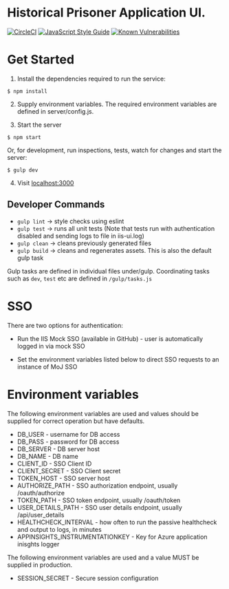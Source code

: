 # Historical Prisoner Application UI.

[![CircleCI](https://circleci.com/gh/noms-digital-studio/iis/tree/master.svg?style=svg)](https://circleci.com/gh/noms-digital-studio/iis/tree/master)
[![JavaScript Style Guide](https://img.shields.io/badge/code%20style-google-brightgreen.svg)](http://standardjs.com/)
[![Known Vulnerabilities](https://github.com/noms-digital-studio/iis/badge.svg)](https://github.com/noms-digital-studio/iis)

# Get Started

1. Install the dependencies required to run the service:

  ```
  $ npm install
  ```  
2. Supply environment variables. The required environment variables are defined in server/config.js.


3. Start the server

  ```   
  $ npm start
  ```

   Or, for development, run inspections, tests, watch for changes and start the server:
   
  ```   
  $ gulp dev
  ```
  
4. Visit [localhost:3000](http://localhost:3000/)

## Developer Commands

 - `gulp lint` -> style checks using eslint
 - `gulp test` -> runs all unit tests
 (Note that tests run with authentication disabled and sending logs to file in iis-ui.log)
 - `gulp clean` -> cleans previously generated files
 - `gulp build` -> cleans and regenerates assets. This is also the default gulp task
 
 Gulp tasks are defined in individual files under/gulp.
 Coordinating tasks such as `dev`, `test` etc are defined in `/gulp/tasks.js`
 

# SSO

There are two options for authentication:

* Run the IIS Mock SSO (available in GitHub) - user is automatically logged in via mock SSO

* Set the environment variables listed below to direct SSO requests to an instance of MoJ SSO


# Environment variables

The following environment variables are used and values should be supplied for correct operation but have defaults.

* DB_USER - username for DB access
* DB_PASS - password for DB access
* DB_SERVER - DB server host
* DB_NAME - DB name
* CLIENT_ID - SSO Client ID
* CLIENT_SECRET - SSO Client secret
* TOKEN_HOST - SSO server host
* AUTHORIZE_PATH - SSO authorization endpoint, usually /oauth/authorize
* TOKEN_PATH - SSO token endpoint, usually /oauth/token
* USER_DETAILS_PATH - SSO user details endpoint, usually /api/user_details
* HEALTHCHECK_INTERVAL - how often to run the passive healthcheck and output to logs, in minutes
* APPINSIGHTS_INSTRUMENTATIONKEY - Key for Azure application inisghts logger

The following environment variables are used and a value MUST be supplied in production.

* SESSION_SECRET - Secure session configuration
